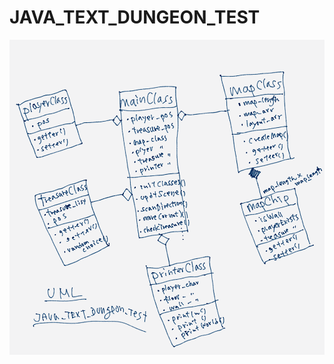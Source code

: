 # JAVA_TEXT_DUNGEON_TEST

<img alt="uml" src="https://github.com/piteredo/JAVA_TEXT_DUNGEON_TEST/blob/master/uml.png" />
